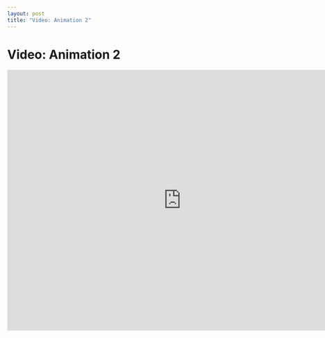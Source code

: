 ```yaml
---
layout: post
title: "Video: Animation 2"
---
```


# Video: Animation 2


<div style="text-align: center">
<iframe src="http://player.vimeo.com/video/57980718?title=0&amp;byline=0&amp;portrait=0&amp;color=ffffff" width="800" height="600" frameborder="0" webkitAllowFullScreen mozallowfullscreen allowFullScreen></iframe>
</div>
